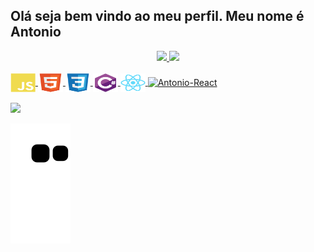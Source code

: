 ## Olá seja bem vindo ao meu perfil. Meu nome é Antonio 
<div align="center" style="inline_block">
  <a href="https://github.com/AntonioBordon">
  <img height="180em" src="https://github-readme-stats.vercel.app/api?username=AntonioBordon&show_icons=true&theme=dracula&include_all_commits=true&count_private=true"/>
  <img height="180em" src="https://github-readme-stats.vercel.app/api/top-langs/?username=AntonioBordon&layout=compact&langs_count=7&theme=dracula"/>
</div>
<div style="display: inline_block"><br>
  <img align="center" alt="Antonio-Js" height="30" width="40" src="https://raw.githubusercontent.com/devicons/devicon/master/icons/javascript/javascript-plain.svg">
  <img align="center" alt="Antonio-HTML" height="30" width="40" src="https://raw.githubusercontent.com/devicons/devicon/master/icons/html5/html5-original.svg">
  <img align="center" alt="Antonio-CSS" height="30" width="40" src="https://raw.githubusercontent.com/devicons/devicon/master/icons/css3/css3-original.svg">
  <img align="center" alt="Antonio-Csharp" height="30" width="40" src="https://raw.githubusercontent.com/devicons/devicon/master/icons/csharp/csharp-original.svg">
  <img align="center" alt="Antonio-React" height="30" width="40" src="https://github.com/devicons/devicon/blob/master/icons/react/react-original.svg">
  <img align="center" alt="Antonio-React" height="30" width="40" src="[https://github.com/devicons/devicon/blob/master/icons/react/react-original.svg](https://github.com/devicons/devicon/blob/master/icons/typescript/typescript-original.svg](https://github.com/devicons/devicon/blob/master/icons/typescript/typescript-original.svg)">
</div>
<br/>
<div> 
  <a href="https://www.linkedin.com/in/antoniobordon/" target="_blank"><img src="https://img.shields.io/badge/-LinkedIn-%230077B5?style=for-the-badge&logo=linkedin&logoColor=white" target="_blank"></a> 
 
  ![Snake animation](https://github.com/rafaballerini/rafaballerini/blob/output/github-contribution-grid-snake.svg)
 
</div>
